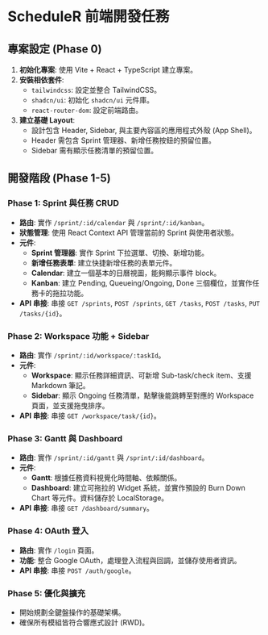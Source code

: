 # ScheduleR 前端開發任務

## 專案設定 (Phase 0)

1.  **初始化專案**: 使用 Vite + React + TypeScript 建立專案。
2.  **安裝相依套件**:
    *   `tailwindcss`: 設定並整合 TailwindCSS。
    *   `shadcn/ui`: 初始化 `shadcn/ui` 元件庫。
    *   `react-router-dom`: 設定前端路由。
3.  **建立基礎 Layout**:
    *   設計包含 Header, Sidebar, 與主要內容區的應用程式外殼 (App Shell)。
    *   Header 需包含 Sprint 管理器、新增任務按鈕的預留位置。
    *   Sidebar 需有顯示任務清單的預留位置。

## 開發階段 (Phase 1-5)

### Phase 1: Sprint 與任務 CRUD
*   **路由**: 實作 `/sprint/:id/calendar` 與 `/sprint/:id/kanban`。
*   **狀態管理**: 使用 React Context API 管理當前的 Sprint 與使用者狀態。
*   **元件**:
    *   **Sprint 管理器**: 實作 Sprint 下拉選單、切換、新增功能。
    *   **新增任務表單**: 建立快捷新增任務的表單元件。
    *   **Calendar**: 建立一個基本的日曆視圖，能夠顯示事件 block。
    *   **Kanban**: 建立 Pending, Queueing/Ongoing, Done 三個欄位，並實作任務卡的拖拉功能。
*   **API 串接**: 串接 `GET /sprints`, `POST /sprints`, `GET /tasks`, `POST /tasks`, `PUT /tasks/{id}`。

### Phase 2: Workspace 功能 + Sidebar
*   **路由**: 實作 `/sprint/:id/workspace/:taskId`。
*   **元件**:
    *   **Workspace**: 顯示任務詳細資訊、可新增 Sub-task/check item、支援 Markdown 筆記。
    *   **Sidebar**: 顯示 Ongoing 任務清單，點擊後能跳轉至對應的 Workspace 頁面，並支援拖曳排序。
*   **API 串接**: 串接 `GET /workspace/task/{id}`。

### Phase 3: Gantt 與 Dashboard
*   **路由**: 實作 `/sprint/:id/gantt` 與 `/sprint/:id/dashboard`。
*   **元件**:
    *   **Gantt**: 根據任務資料視覺化時間軸、依賴關係。
    *   **Dashboard**: 建立可拖拉的 Widget 系統，並實作預設的 Burn Down Chart 等元件。資料儲存於 LocalStorage。
*   **API 串接**: 串接 `GET /dashboard/summary`。

### Phase 4: OAuth 登入
*   **路由**: 實作 `/login` 頁面。
*   **功能**: 整合 Google OAuth，處理登入流程與回調，並儲存使用者資訊。
*   **API 串接**: 串接 `POST /auth/google`。

### Phase 5: 優化與擴充
*   開始規劃全鍵盤操作的基礎架構。
*   確保所有模組皆符合響應式設計 (RWD)。
